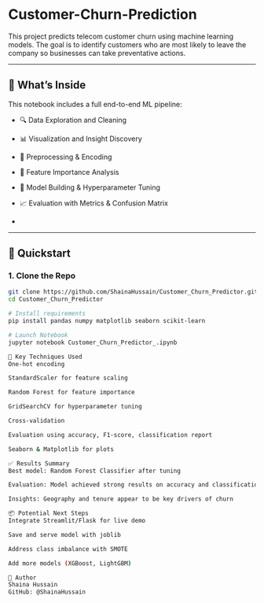 # Customer-Churn-Prediction
This project predicts telecom customer churn using machine learning models. The goal is to identify customers who are most likely to leave the company so businesses can take preventative actions.

---

## 🧠 What’s Inside

This notebook includes a full end-to-end ML pipeline:

- 🔍 Data Exploration and Cleaning
- 📊 Visualization and Insight Discovery
- 🧼 Preprocessing & Encoding
- 🌟 Feature Importance Analysis
- 🤖 Model Building & Hyperparameter Tuning
- 📈 Evaluation with Metrics & Confusion Matrix

- 
---

## 🚀 Quickstart

### 1. Clone the Repo
```bash
git clone https://github.com/ShainaHussain/Customer_Churn_Predictor.git
cd Customer_Churn_Predictor

# Install requirements
pip install pandas numpy matplotlib seaborn scikit-learn

# Launch Notebook
jupyter notebook Customer_Churn_Predictor_.ipynb

📌 Key Techniques Used
One-hot encoding

StandardScaler for feature scaling

Random Forest for feature importance

GridSearchCV for hyperparameter tuning

Cross-validation

Evaluation using accuracy, F1-score, classification report

Seaborn & Matplotlib for plots

✅ Results Summary
Best model: Random Forest Classifier after tuning

Evaluation: Model achieved strong results on accuracy and classification metrics

Insights: Geography and tenure appear to be key drivers of churn

📦 Potential Next Steps
Integrate Streamlit/Flask for live demo

Save and serve model with joblib

Address class imbalance with SMOTE

Add more models (XGBoost, LightGBM)

👤 Author
Shaina Hussain
GitHub: @ShainaHussain


